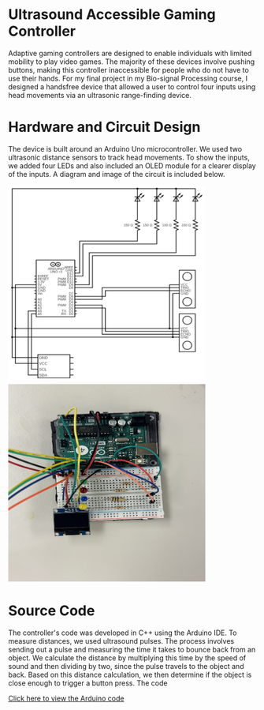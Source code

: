 # Ultrasound Accessible Gaming Controller
Adaptive gaming controllers are designed to enable individuals with limited mobility to play video games. The majority of these devices involve pushing buttons, making this controller inaccessible for people who do not have to use their hands. For my final project in my Bio-signal Processing course, I designed a handsfree device that allowed a user to control four inputs using head movements via an ultrasonic range-finding device.

# Hardware and Circuit Design
The device is built around an Arduino Uno microcontroller. We used two ultrasonic distance sensors to track head movements. To show the inputs, we added four LEDs and also included an OLED module for a clearer display of the inputs. A diagram and image of the circuit is included below.

<img src="/images/ControllerCircuit.png" width="400" height="400"> <img src="/images/GamingController.JPG" width="400" height="400">

# Source Code
The controller's code was developed in C++ using the Arduino IDE. To measure distances, we used ultrasound pulses. The process involves sending out a pulse and measuring the time it takes to bounce back from an object. We calculate the distance by multiplying this time by the speed of sound and then dividing by two, since the pulse travels to the object and back. Based on this distance calculation, we then determine if the object is close enough to trigger a button press. The code 

[Click here to view the Arduino code](/assets/GamingController.ino)
